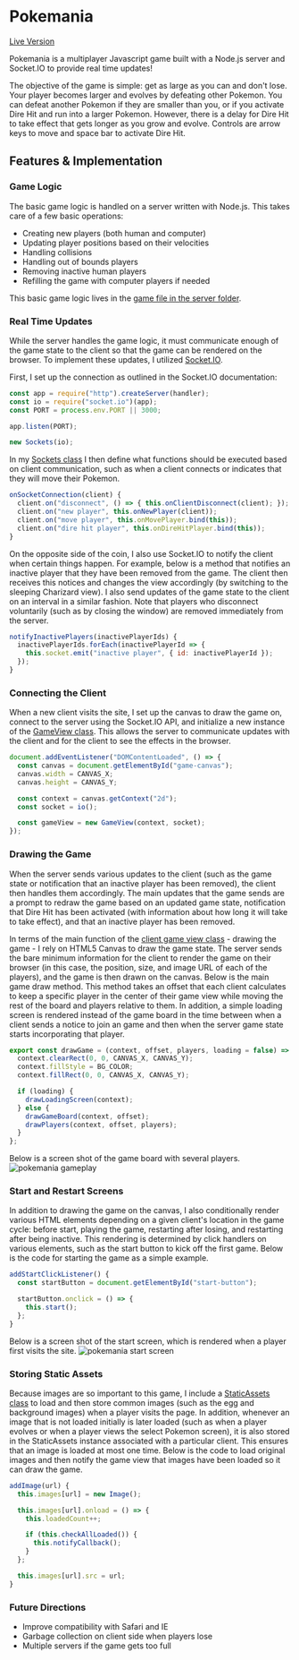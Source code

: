 # Pokemania

[Live Version](http://www.pokemania.site)

Pokemania is a multiplayer Javascript game built with a Node.js server and Socket.IO to provide real time updates!

The objective of the game is simple: get as large as you can and don't lose. Your player becomes larger and evolves by defeating other Pokemon. You can defeat another Pokemon if they are smaller than you, or if you activate Dire Hit and run into a larger Pokemon. However, there is a delay for Dire Hit to take effect that gets longer as you grow and evolve. Controls are arrow keys to move and space bar to activate Dire Hit.

## Features & Implementation

### Game Logic

The basic game logic is handled on a server written with Node.js. This takes care of a few basic operations:

- Creating new players (both human and computer)
- Updating player positions based on their velocities
- Handling collisions
- Handling out of bounds players
- Removing inactive human players
- Refilling the game with computer players if needed

This basic game logic lives in the [game file in the server folder](./server/game.js).

### Real Time Updates

While the server handles the game logic, it must communicate enough of the game state to the client so that the game can be rendered on the browser. To implement these updates, I utilized [Socket.IO](https://github.com/socketio/socket.io).

First, I set up the connection as outlined in the Socket.IO documentation:

```javascript
const app = require("http").createServer(handler);
const io = require("socket.io")(app);
const PORT = process.env.PORT || 3000;

app.listen(PORT);

new Sockets(io);
```

In my [Sockets class](./server/sockets.js) I then define what functions should be executed based on client communication, such as when a client connects or indicates that they will move their Pokemon.

```javascript
onSocketConnection(client) {
  client.on("disconnect", () => { this.onClientDisconnect(client); });
  client.on("new player", this.onNewPlayer(client));
  client.on("move player", this.onMovePlayer.bind(this));
  client.on("dire hit player", this.onDireHitPlayer.bind(this));
}
```

On the opposite side of the coin, I also use Socket.IO to notify the client when certain things happen. For example, below is a method that notifies an inactive player that they have been removed from the game. The client then receives this notices and changes the view accordingly (by switching to the sleeping Charizard view). I also send updates of the game state to the client on an interval in a similar fashion. Note that players who disconnect voluntarily (such as by closing the window) are removed immediately from the server.

```javascript
notifyInactivePlayers(inactivePlayerIds) {
  inactivePlayerIds.forEach(inactivePlayerId => {
    this.socket.emit("inactive player", { id: inactivePlayerId });
  });
}
```

### Connecting the Client

When a new client visits the site, I set up the canvas to draw the game on, connect to the server using the Socket.IO API, and initialize a new instance of the [GameView class](client/game_view.js). This allows the server to communicate updates with the client and for the client to see the effects in the browser.

```javascript
document.addEventListener("DOMContentLoaded", () => {
  const canvas = document.getElementById("game-canvas");
  canvas.width = CANVAS_X;
  canvas.height = CANVAS_Y;

  const context = canvas.getContext("2d");
  const socket = io();

  const gameView = new GameView(context, socket);
});
```

### Drawing the Game

When the server sends various updates to the client (such as the game state or notification that an inactive player has been removed), the client then handles them accordingly. The main updates that the game sends are a prompt to redraw the game based on an updated game state, notification that Dire Hit has been activated (with information about how long it will take to take effect), and that an inactive player has been removed.

In terms of the main function of the [client game view class](./client/game_view.js) - drawing the game - I rely on HTML5 Canvas to draw the game state. The server sends the bare minimum information for the client to render the game on their browser (in this case, the position, size, and image URL of each of the players), and the game is then drawn on the canvas. Below is the main game draw method. This method takes an offset that each client calculates to keep a specific player in the center of their game view while moving the rest of the board and players relative to them. In addition, a simple loading screen is rendered instead of the game board in the time between when a client sends a notice to join an game and then when the server game state starts incorporating that player.

```javascript
export const drawGame = (context, offset, players, loading = false) => {
  context.clearRect(0, 0, CANVAS_X, CANVAS_Y);
  context.fillStyle = BG_COLOR;
  context.fillRect(0, 0, CANVAS_X, CANVAS_Y);

  if (loading) {
    drawLoadingScreen(context);
  } else {
    drawGameBoard(context, offset);
    drawPlayers(context, offset, players);
  }
};
```

Below is a screen shot of the game board with several players.
![pokemania gameplay](./docs/gameplay.png)

### Start and Restart Screens

In addition to drawing the game on the canvas, I also conditionally render various HTML elements depending on a given client's location in the game cycle: before start, playing the game, restarting after losing, and restarting after being inactive. This rendering is determined by click handlers on various elements, such as the start button to kick off the first game. Below is the code for starting the game as a simple example.

```javascript
addStartClickListener() {
  const startButton = document.getElementById("start-button");

  startButton.onclick = () => {
    this.start();
  };
}
```

Below is a screen shot of the start screen, which is rendered when a player first visits the site.
![pokemania start screen](./docs/start_screen.png)

### Storing Static Assets

Because images are so important to this game, I include a [StaticAssets class](./client/static_assets.js) to load and then store common images (such as the egg and background images) when a player visits the page. In addition, whenever an image that is not loaded initially is later loaded (such as when a player evolves or when a player views the select Pokemon screen), it is also stored in the StaticAssets instance associated with a particular client. This ensures that an image is loaded at most one time. Below is the code to load original images and then notify the game view that images have been loaded so it can draw the game.

```javascript
addImage(url) {
  this.images[url] = new Image();

  this.images[url].onload = () => {
    this.loadedCount++;

    if (this.checkAllLoaded()) {
      this.notifyCallback();
    }
  };

  this.images[url].src = url;
}
```

### Future Directions

- Improve compatibility with Safari and IE
- Garbage collection on client side when players lose
- Multiple servers if the game gets too full
